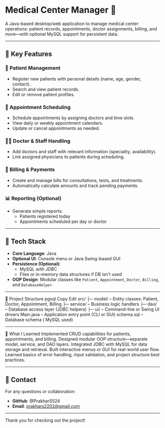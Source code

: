 # Medical Center Manager 🏥

A Java-based desktop/web application to manage medical center operations: patient records, appointments, doctor assignments, billing, and more—with optional MySQL support for persistent data.

---

## 🚀 Key Features

### 🙋 Patient Management
- Register new patients with personal details (name, age, gender, contact).
- Search and view patient records.
- Edit or remove patient profiles.

### 📅 Appointment Scheduling
- Schedule appointments by assigning doctors and time slots.
- View daily or weekly appointment calendars.
- Update or cancel appointments as needed.

### 👨‍⚕️ Doctor & Staff Handling
- Add doctors and staff with relevant information (speciality, availability).
- Link assigned physicians to patients during scheduling.

### 🧾 Billing & Payments
- Create and manage bills for consultations, tests, and treatments.
- Automatically calculate amounts and track pending payments.

### 📊 Reporting (Optional)
- Generate simple reports:
  - Patients registered today
  - Appointments scheduled per day or doctor

---

## 🧰 Tech Stack

- **Core Language**: Java  
- **Optional UI**: Console menu or Java Swing-based GUI  
- **Persistence (Optional)**:  
  - MySQL with JDBC  
  - Files or in-memory data structures if DB isn't used  
- **OOP Design**: Modular classes like `Patient`, `Appointment`, `Doctor`, `Billing`, and `DatabaseHelper`.

---

📂 Project Structure
pgsql
Copy
Edit
src/
 ├─ model/            – Entity classes: Patient, Doctor, Appointment, Billing
 ├─ service/          – Business logic handlers
 ├─ dao/              – Database access layer (JDBC helpers)
 ├─ ui/               – Command-line or Swing UI drivers
Main.java             – Application entry point (CLI or GUI)
schema.sql            – Database schema ( MySQL used)

---


🧠 What I Learned
Implemented CRUD capabilities for patients, appointments, and billing.
Designed modular OOP structure—separate model, service, and DAO layers.
Integrated JDBC with MySQL for data storage and retrieval.
Built interactive menus or GUI for real-world user flow.
Learned basics of error handling, input validation, and project structure best practices.


---


## 📧 Contact

For any questions or collaboration:
- **GitHub**: @PrakharS524  
- **Email**: prakhars2202@gmail.com  

---

Thank you for checking out the project!  
